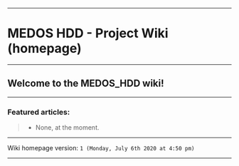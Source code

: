 
***

# MEDOS HDD - Project Wiki (homepage)

***

## Welcome to the MEDOS_HDD wiki!

***

### Featured articles:

> * None, at the moment.

***

Wiki homepage version: `1 (Monday, July 6th 2020 at 4:50 pm)`

***
